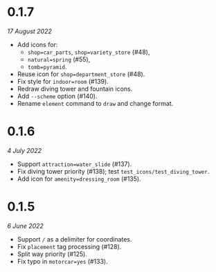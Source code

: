 # 0.1.7

_17 August 2022_

- Add icons for:
  - `shop=car_parts`, `shop=variety_store` (#48),
  - `natural=spring` (#55),
  - `tomb=pyramid`.
- Reuse icon for `shop=department_store` (#48).
- Fix style for `indoor=room` (#139).
- Redraw diving tower and fountain icons.
- Add `--scheme` option (#140).
- Rename `element` command to `draw` and change format.

# 0.1.6

_4 July 2022_

- Support `attraction=water_slide` (#137).
- Fix diving tower priority (#138); test `test_icons/test_diving_tower`.
- Add icon for `amenity=dressing_room` (#135).

# 0.1.5

_6 June 2022_

- Support `/` as a delimiter for coordinates.
- Fix `placement` tag processing (#128).
- Split way priority (#125).
- Fix typo in `motorcar=yes` (#133).